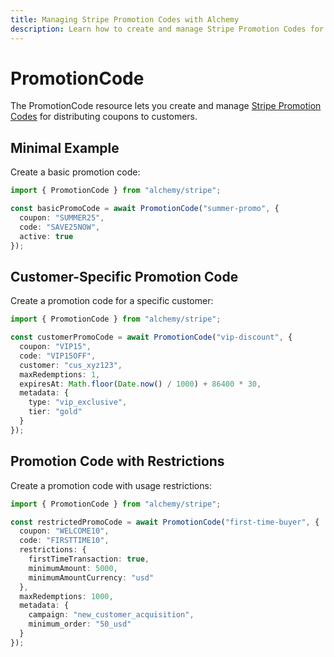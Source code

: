 ```yaml
---
title: Managing Stripe Promotion Codes with Alchemy
description: Learn how to create and manage Stripe Promotion Codes for coupons using Alchemy.
---
```


# PromotionCode

The PromotionCode resource lets you create and manage [Stripe Promotion Codes](https://stripe.com/docs/api/promotion_codes) for distributing coupons to customers.

## Minimal Example

Create a basic promotion code:

```ts
import { PromotionCode } from "alchemy/stripe";

const basicPromoCode = await PromotionCode("summer-promo", {
  coupon: "SUMMER25",
  code: "SAVE25NOW",
  active: true
});
```

## Customer-Specific Promotion Code

Create a promotion code for a specific customer:

```ts
import { PromotionCode } from "alchemy/stripe";

const customerPromoCode = await PromotionCode("vip-discount", {
  coupon: "VIP15",
  code: "VIP15OFF",
  customer: "cus_xyz123",
  maxRedemptions: 1,
  expiresAt: Math.floor(Date.now() / 1000) + 86400 * 30,
  metadata: {
    type: "vip_exclusive",
    tier: "gold"
  }
});
```

## Promotion Code with Restrictions

Create a promotion code with usage restrictions:

```ts
import { PromotionCode } from "alchemy/stripe";

const restrictedPromoCode = await PromotionCode("first-time-buyer", {
  coupon: "WELCOME10",
  code: "FIRSTTIME10",
  restrictions: {
    firstTimeTransaction: true,
    minimumAmount: 5000,
    minimumAmountCurrency: "usd"
  },
  maxRedemptions: 1000,
  metadata: {
    campaign: "new_customer_acquisition",
    minimum_order: "50_usd"
  }
});
```
